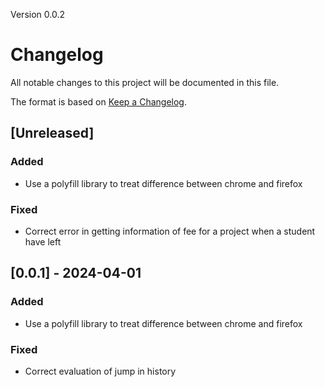 Version 0.0.2

# Changelog

All notable changes to this project will be documented in this file.

The format is based on [Keep a Changelog](https://keepachangelog.com/en/1.1.0/).

## [Unreleased]

### Added

- Use a polyfill library to treat difference between chrome and firefox

### Fixed
- Correct error in getting information of fee for a project when a student have left

## [0.0.1] - 2024-04-01

### Added

- Use a polyfill library to treat difference between chrome and firefox

### Fixed
- Correct evaluation of jump in history
